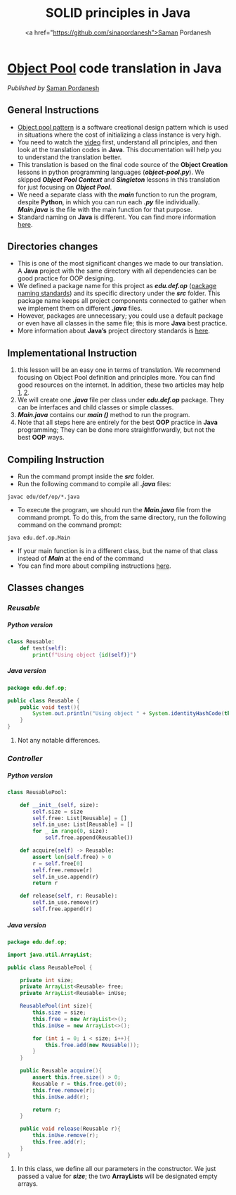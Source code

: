 ﻿---
toc: true
layout: post
description: Cmpletete traslation of Python code to Java.
categories: [Python, Java, OOP]
title: SOLID principles in Java
author: <a href="https://github.com/sinapordanesh”>Saman Pordanesh</a>
---

# [Object Pool](https://www.youtube.com/watch?v=Rm4JP7JfsKY&t=407s) **code translation in Java**

*Published by* [Saman Pordanesh](https://github.com/sinapordanesh)

## **General Instructions**

- [Object pool pattern](https://www.geeksforgeeks.org/object-pool-design-pattern/) is a software creational design pattern which is used in situations where the cost of initializing a class instance is very high.
- You need to watch the [video](https://www.youtube.com/watch?v=Rm4JP7JfsKY&t=407s) first, understand all principles, and then look at the translation codes in **Java**. This documentation will help you to understand the translation better.
- This translation is based on the final code source of the **Object Creation** lessons in python programming languages (***object-pool.py***).
We skipped ***Object Pool Context*** and ***Singleton*** lessons in this translation for just focusing on ***Object Pool***. 
- We need a separate class with the ***main*** function to run the program, despite **Python**, in which you can run each ***.py*** file individually. ***Main.java*** is the file with the main function for that purpose.
- Standard naming on **Java** is different. You can find more information [here](https://www.oracle.com/java/technologies/javase/codeconventions-namingconventions.html).

## **Directories changes**
 
- This is one of the most significant changes we made to our translation. A **Java** project with the same directory with all dependencies can be good practice for OOP designing.
- We defined a package name for this project as ***edu.def.op*** ([package naming standards](https://docs.oracle.com/javase/tutorial/java/package/namingpkgs.html)) and its specific directory under the ***src*** folder. This package name keeps all project components connected to gather when we implement them on different ***.java*** files. 
- However, packages are unnecessary; you could use a default package or even have all classes in the same file; this is more **Java** best practice.
- More information about **Java’s** project directory standards is [here](https://www.ibm.com/docs/en/i/7.1?topic=topics-java-classes-packages-directories).

## **Implementational Instruction**

1. this lesson will be an easy one in terms of translation. We recommend focusing on Object Pool definition and principles more. You can find good resources on the internet. In addition, these two articles may help [1](https://en.wikipedia.org/wiki/Object_pool_pattern), [2](https://www.geeksforgeeks.org/object-pool-design-pattern/).
1. We will create one ***.java*** file per class under ***edu.def.op*** package.
They can be interfaces and child classes or simple classes.
1. ***Main.java*** contains our ***main ()*** method to run the program.
1. Note that all steps here are entirely for the best **OOP** practice in **Java** programming; They can be done more straightforwardly, but not the best **OOP** ways.  

## **Compiling Instruction**

- Run the command prompt inside the ***src*** folder.
- Run the following command to compile all ***.java*** files:
```
javac edu/def/op/*.java
```
- To execute the program, we should run the ***Main.java*** file from the command prompt. To do this, from the same directory, run the following command on the command prompt:
```
java edu.def.op.Main
```
- If your main function is in a different class, but the name of that class instead of ***Main*** at the end of the command
- You can find more about compiling instructions [here](https://docs.oracle.com/javase/7/docs/technotes/tools/windows/javac.html).


## **Classes changes** 

### ***Reusable***

##### ***Python version***

```python
class Reusable:
    def test(self):
        print(f"Using object {id(self)}")
```

##### ***Java version***

```java
package edu.def.op;

public class Reusable {
    public void test(){
        System.out.println("Using object " + System.identityHashCode(this));
    }
}
```

1. Not any notable differences.



### ***Controller***

##### ***Python version***

```python
class ReusablePool:

    def __init__(self, size):
        self.size = size
        self.free: List[Reusable] = []
        self.in_use: List[Reusable] = []
        for _ in range(0, size):
            self.free.append(Reusable())

    def acquire(self) -> Reusable:
        assert len(self.free) > 0
        r = self.free[0]
        self.free.remove(r)
        self.in_use.append(r)
        return r

    def release(self, r: Reusable):
        self.in_use.remove(r)
        self.free.append(r)
```

##### ***Java version***

```java
package edu.def.op;

import java.util.ArrayList;

public class ReusablePool {

    private int size;
    private ArrayList<Reusable> free;
    private ArrayList<Reusable> inUse;

    ReusablePool(int size){
        this.size = size;
        this.free = new ArrayList<>();
        this.inUse = new ArrayList<>();

        for (int i = 0; i < size; i++){
            this.free.add(new Reusable());
        }
    }

    public Reusable acquire(){
        assert this.free.size() > 0;
        Reusable r = this.free.get(0);
        this.free.remove(r);
        this.inUse.add(r);

        return r;
    }

    public void release(Reusable r){
        this.inUse.remove(r);
        this.free.add(r);
    }
}
```

1. In this class, we define all our parameters in the constructor. We just passed a value for ***size***; the two **ArrayLists** will be designated empty arrays. 
